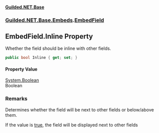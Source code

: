
#### [Guilded.NET.Base](Guilded_NET_Base 'Guilded.NET.Base')
### [Guilded.NET.Base.Embeds](Guilded_NET_Base#Guilded_NET_Base_Embeds 'Guilded.NET.Base.Embeds').[EmbedField](EmbedField 'Guilded.NET.Base.Embeds.EmbedField')
## EmbedField.Inline Property

Whether the field should be inline with other fields.
```csharp
public bool Inline { get; set; }
```


#### Property Value
[System.Boolean](https://docs.microsoft.com/en-us/dotnet/api/System.Boolean 'System.Boolean')  
Boolean

### Remarks
  
Determines whether the field will be next to other fields or below/above them.  
  
If the value is [true](https://docs.microsoft.com/en-us/dotnet/csharp/language-reference/builtin-types/bool 'https://docs.microsoft.com/en-us/dotnet/csharp/language-reference/builtin-types/bool'), the field will be displayed next to other fields
